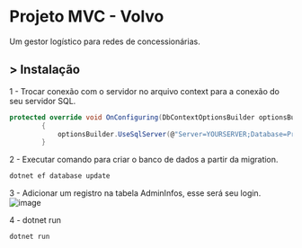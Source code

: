 # Projeto MVC - Volvo

Um gestor logístico para redes de concessionárias.

## > Instalação
1 - Trocar conexão com o servidor no arquivo context para a conexão do seu servidor SQL.
```c#
protected override void OnConfiguring(DbContextOptionsBuilder optionsBuilder)
        {
            optionsBuilder.UseSqlServer(@"Server=YOURSERVER;Database=ProjectMVC;Trusted_Connection=True;MultipleActiveResultSets=true;TrustServerCertificate=True;");
        }
```

2 - Executar comando para criar o banco de dados a partir da migration.
```bash
dotnet ef database update
```

3 - Adicionar um registro na tabela AdminInfos, esse será seu login.
![image](https://github.com/victorhtanaka/ProjectMVC/assets/131787507/fa0cc24a-4e86-4e34-aab7-a9fa49411a14)

4 - dotnet run
```bash
dotnet run
```
